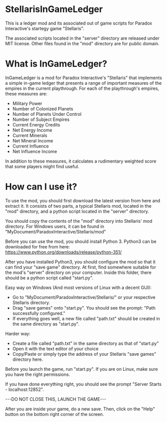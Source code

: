 # StellarisInGameLedger

This is a ledger mod and its associated out of game scripts for Paradox Interactive's startegy game "Stellaris".

The associated scripts located in the "server" directory are released under MIT license. Other files found in the "mod" directory are for public domain.

# What is InGameLedger?

InGameLedger is a mod for Paradox Interactive's "Stellaris" that implements a simple in-game ledger that presents a range of important measures of the empires in the current playthrough. For each of the playthrough's empires, these measures are:
* Military Power
* Number of Colonized Planets
* Number of Planets Under Control
* Number of Subject Empires
* Current Energy Credits
* Net Energy Income
* Current Minerals
* Net Mineral Income
* Current Influence
* Net Influence Income

In addition to these measures, it calculates a rudimentary weighted score that some players might find useful.

# How can I use it?

To use the mod, you should first download the latest version from here and extract it. It consists of two parts, a typical Stellaris mod, located in the "mod" directory, and a python script located in the "server" directory.

You should copy the contents of the "mod" directory into Stellaris' mod directory. For Windows users, it can be found in "MyDocument/ParadoxInteractive/Stellaris/mod"

Before you can use the mod, you should install Python 3. Python3 can be downloaded for free from here: https://www.python.org/downloads/release/python-351/

After you have installed Python3, you should configure the mod so that it can find your "save game" directory.
At first, find somewhere suitable for the mod's "server" directory on your computer. Inside this folder, there should be a python script called "start.py".

Easy way on Windows (And most versions of Linux with a decent GUI):
* Go to "MyDocument/ParadoxInteractive/Stellaris/" or your respective Stellaris directory.
* Drag "save games" onto "start.py". You should see the prompt: "Path successfully configured."
* If everything goes well, a new file called "path.txt" should be created in the same directory as "start.py".

Harder way:
* Create a file called "path.txt" in the same directory as that of "start.py"
* Open it with the text editor of your choice
* Copy/Paste or simply type the address of your Stellaris "save games" directory here.

Before you launch the game, run "start.py". If you are on Linux, make sure you have the right permissions.

If you have done everything right, you should see the prompt "Server Starts - localhost:12852".

---DO NOT CLOSE THIS, LAUNCH THE GAME---

After you are inside your game, do a new save. Then, click on the "Help" button on the bottom right corner of the screen.
